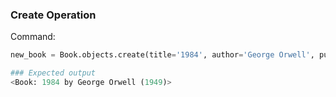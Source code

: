 ### Create Operation

Command:
```python
new_book = Book.objects.create(title='1984', author='George Orwell', publication_year=1949)

### Expected output
<Book: 1984 by George Orwell (1949)>
